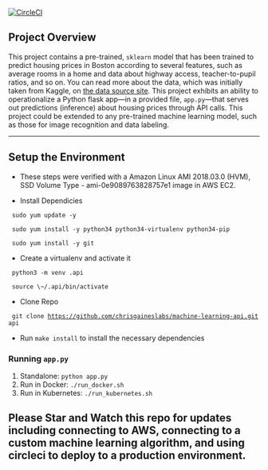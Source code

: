 [![CircleCI](https://circleci.com/gh/chrisgaineslabs/machine-learning-api.svg?style=svg)](https://circleci.com/gh/chrisgaineslabs/machine-learning-api)

## Project Overview

This project contains a pre-trained, `sklearn` model that has been trained to predict housing prices in Boston according to several features, such as average rooms in a home and data about highway access, teacher-to-pupil ratios, and so on. You can read more about the data, which was initially taken from Kaggle, on [the data source site](https://www.kaggle.com/c/boston-housing). This project exhibits an ability to operationalize a Python flask app—in a provided file, `app.py`—that serves out predictions (inference) about housing prices through API calls. This project could be extended to any pre-trained machine learning model, such as those for image recognition and data labeling.

---

## Setup the Environment

* These steps were verified with a Amazon Linux AMI 2018.03.0 (HVM), SSD Volume Type - ami-0e9089763828757e1 image in AWS EC2.

* Install Dependicies 

<code> sudo yum update -y </code>

<code> sudo yum install -y python34 python34-virtualenv python34-pip </code>

<code> sudo yum install -y git </code>

* Create a virtualenv and activate it

<code> python3 -m venv .api </code> 

<code> source \\\~/.api/bin/activate </code> 

* Clone Repo

<code> git clone https://github.com/chrisgaineslabs/machine-learning-api.git api</code>

* Run `make install` to install the necessary dependencies

### Running `app.py`

1. Standalone:  `python app.py`
2. Run in Docker:  `./run_docker.sh`
3. Run in Kubernetes:  `./run_kubernetes.sh`


## Please Star and Watch this repo for updates including connecting to AWS, connecting to a custom machine learning algorithm, and using circleci to deploy to a production environment.